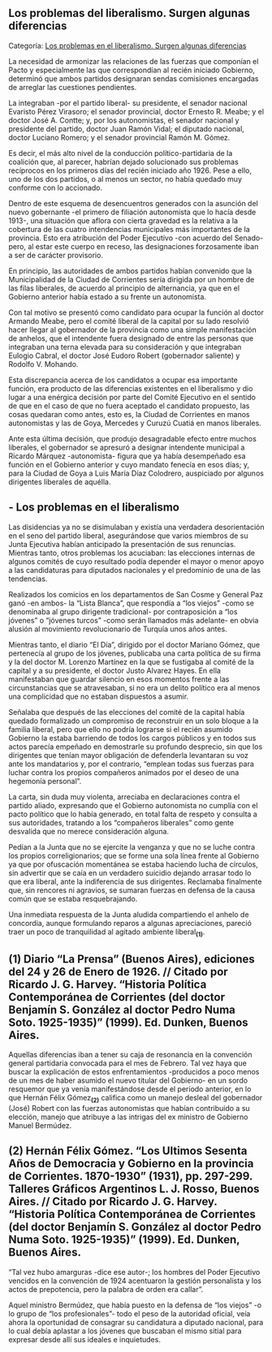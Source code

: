 ## Los problemas del liberalismo. Surgen algunas diferencias

Categoría: [Los problemas en el liberalismo. Surgen algunas diferencias](http://descubrircorrientes.com.ar/2012/index.php/3895-corrientes-en-la-familia-argentina-1870-a-la-actualidad/de-juan-ramon-vidal-a-benjamin-solano-gonzalez-1909-1929/gobierno-de-benjamin-solano-gonzalez/los-problemas-en-el-liberalismo-surgen-algunas-diferencias)

La necesidad de armonizar las relaciones de las fuerzas que componían el Pacto y especialmente las que correspondían al recién iniciado Gobierno, determinó que ambos partidos designaran sendas comisiones encargadas de arreglar las cuestiones pendientes.

La integraban -por el partido liberal- su presidente, el senador nacional Evaristo Pérez Virasoro; el senador provincial, doctor Ernesto R. Meabe; y el doctor José A. Contte; y, por los autonomistas, el senador nacional y presidente del partido, doctor Juan Ramón Vidal; el diputado nacional, doctor Luciano Romero; y el senador provincial Ramón M. Gómez.

Es decir, el más alto nivel de la conducción político-partidaria de la coalición que, al parecer, habrían dejado solucionado sus problemas recíprocos en los primeros días del recién iniciado año 1926. Pese a ello, uno de los dos partidos, o al menos un sector, no había quedado muy conforme con lo accionado.

Dentro de este esquema de desencuentros generados con la asunción del nuevo gobernante -el primero de filiación autonomista que lo hacía desde 1913-, una situación que aflora con cierta gravedad es la relativa a la cobertura de las cuatro intendencias municipales más importantes de la provincia. Esto era atribución del Poder Ejecutivo -con acuerdo del Senado- pero, al estar este cuerpo en receso, las designaciones forzosamente iban a ser de carácter provisorio.

En principio, las autoridades de ambos partidos habían convenido que la Municipalidad de la Ciudad de Corrientes sería dirigida por un hombre de las filas liberales, de acuerdo al principio de alternancia, ya que en el Gobierno anterior había estado a su frente un autonomista.

Con tal motivo se presentó como candidato para ocupar la función al doctor Armando Meabe, pero el comité liberal de la capital por su lado resolvió hacer llegar al gobernador de la provincia como una simple manifestación de anhelos, que el intendente fuera designado de entre las personas que integraban una terna elevada para su consideración y que integraban Eulogio Cabral, el doctor José Eudoro Robert (gobernador saliente) y Rodolfo V. Mohando.

Esta discrepancia acerca de los candidatos a ocupar esa importante función, era producto de las diferencias existentes en el liberalismo y dio lugar a una enérgica decisión por parte del Comité Ejecutivo en el sentido de que en el caso de que no fuera aceptado el candidato propuesto, las cosas quedaran como antes, esto es, la Ciudad de Corrientes en manos autonomistas y las de Goya, Mercedes y Curuzú Cuatiá en manos liberales.

Ante esta última decisión, que produjo desagradable efecto entre muchos liberales, el gobernador se apresuró a designar intendente municipal a Ricardo Márquez -autonomista- figura que ya había desempeñado esa función en el Gobierno anterior y cuyo mandato fenecía en esos días; y, para la Ciudad de Goya a Luis María Díaz Colodrero, auspiciado por algunos dirigentes liberales de aquélla.

## **\- Los problemas en el liberalismo**

Las disidencias ya no se disimulaban y existía una verdadera desorientación en el seno del partido liberal, asegurándose que varios miembros de su Junta Ejecutiva habían anticipado la presentación de sus renuncias. Mientras tanto, otros problemas los acuciaban: las elecciones internas de algunos comités de cuyo resultado podía depender el mayor o menor apoyo a las candidaturas para diputados nacionales y el predominio de una de las tendencias.

Realizados los comicios en los departamentos de San Cosme y General Paz ganó -en ambos- la “Lista Blanca”, que respondía a “los viejos” -como se denominaba al grupo dirigente tradicional- por contraposición a “los jóvenes” o “jóvenes turcos” -como serán llamados más adelante- en obvia alusión al movimiento revolucionario de Turquía unos años antes.

Mientras tanto, el diario “El Día”, dirigido por el doctor Mariano Gómez, que pertenecía al grupo de los jóvenes, publicaba una carta política de su firma y la del doctor M. Lorenzo Martínez en la que se fustigaba al comité de la capital y a su presidente, el doctor Justo Alvarez Hayes. En ella manifestaban que guardar silencio en esos momentos frente a las circunstancias que se atravesaban, si no era un delito político era al menos una complicidad que no estaban dispuestos a asumir.

Señalaba que después de las elecciones del comité de la capital había quedado formalizado un compromiso de reconstruir en un solo bloque a la familia liberal, pero que ello no podría lograrse si el recién asumido Gobierno la estaba barriendo de todos los cargos públicos y en todos sus actos parecía empeñado en demostrarle su profundo desprecio, sin que los dirigentes que tenían mayor obligación de defenderla levantaran su voz ante los mandatarios y, por el contrario, “emplean todas sus fuerzas para luchar contra los propios compañeros animados por el deseo de una hegemonía personal”.

La carta, sin duda muy violenta, arreciaba en declaraciones contra el partido aliado, expresando que el Gobierno autonomista no cumplía con el pacto político que lo había generado, en total falta de respeto y consulta a sus autoridades, tratando a los “compañeros liberales” como gente desvalida que no merece consideración alguna.

Pedían a la Junta que no se ejercite la venganza y que no se luche contra los propios correligionarios; que se forme una sola línea frente al Gobierno ya que por ofuscación momentánea se estaba haciendo lucha de círculos, sin advertir que se caía en un verdadero suicidio dejando arrasar todo lo que era liberal, ante la indiferencia de sus dirigentes. Reclamaba finalmente que, sin rencores ni agravios, se sumaran fuerzas en defensa de la causa común que se estaba resquebrajando.

Una inmediata respuesta de la Junta aludida compartiendo el anhelo de concordia, aunque formulando reparos a algunas apreciaciones, pareció traer un poco de tranquilidad al agitado ambiente liberal<sub><strong>(1)</strong></sub>.

## **(1)** Diario “La Prensa” (Buenos Aires), ediciones del 24 y 26 de Enero de 1926. // Citado por Ricardo J. G. Harvey. “Historia Política Contemporánea de Corrientes (del doctor Benjamín S. González al doctor Pedro Numa Soto. 1925-1935)” (1999). Ed. Dunken, Buenos Aires.

Aquellas diferencias iban a tener su caja de resonancia en la convención general partidaria convocada para el mes de Febrero. Tal vez haya que buscar la explicación de estos enfrentamientos -producidos a poco menos de un mes de haber asumido el nuevo titular del Gobierno- en un sordo resquemor que ya venía manifestándose desde el período anterior, en lo que Hernán Félix Gómez<sub><strong>(2)</strong></sub> califica como un manejo desleal del gobernador (José) Robert con las fuerzas autonomistas que habían contribuido a su elección, manejo que atribuye a las intrigas del ex ministro de Gobierno Manuel Bermúdez.

## **(2)** Hernán Félix Gómez. “Los Ultimos Sesenta Años de Democracia y Gobierno en la provincia de Corrientes. 1870-1930” (1931), pp. 297-299. Talleres Gráficos Argentinos L. J. Rosso, Buenos Aires. // Citado por Ricardo J. G. Harvey. “Historia Política Contemporánea de Corrientes (del doctor Benjamín S. González al doctor Pedro Numa Soto. 1925-1935)” (1999). Ed. Dunken, Buenos Aires.

“Tal vez hubo amarguras -dice ese autor-; los hombres del Poder Ejecutivo vencidos en la convención de 1924 acentuaron la gestión personalista y los actos de prepotencia, pero la palabra de orden era callar”.

Aquel ministro Bermúdez, que había puesto en la defensa de “los viejos” -o lo grupo de “los profesionales”- todo el peso de la autoridad oficial, veía ahora la oportunidad de consagrar su candidatura a diputado nacional, para lo cual debía aplastar a los jóvenes que buscaban el mismo sitial para expresar desde allí sus ideales e inquietudes.